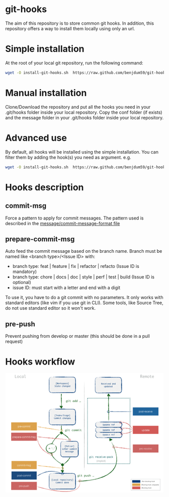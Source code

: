 # git-hooks

The aim of this repository is to store common git hooks. In addition, this repository offers a way to install them locally using only an url.

# Simple installation
At the root of your local git repository, run the following command:
```bash
wget -O install-git-hooks.sh  https://raw.github.com/benjdum59/git-hooks/master/install.sh ; bash install-git-hooks.sh
```

# Manual installation
Clone/Download the repository and put all the hooks you need in your .git/hooks folder inside your local repository.
Copy the conf folder (if exists) and the message folder in your .git/hooks folder inside your local repository.

# Advanced use
By default, all hooks will be installed using the simple installation. You can filter them by adding the hook(s) you need as argument.
e.g.

```bash
wget -O install-git-hooks.sh  https://raw.github.com/benjdum59/git-hooks/master/install.sh ; bash install-git-hooks.sh commit-msg
```

# Hooks description
## commit-msg
Force a pattern to apply for commit messages. The pattern used is described in the [message/commit-message-format file](https://github.com/benjdum59/git-hooks/blob/master/message/commit-message-format)

## prepare-commit-msg
Auto feed the commit message based on the branch name. Branch must be named like &lt;branch type&gt;/&lt;Issue ID&gt; with:
- branch type: feat | feature | fix | refactor | refacto (Issue ID is mandatory)
- branch type: chore | docs | doc | style | perf | test | build (Issue ID is optional)
- issue ID: must start with a letter and end with a digit

To use it, you have to do a git commit with no parameters. It only works with standard editors (like vim if you use git in CLI). Some tools, like Source Tree, do not use standard editor so it won't work.

## pre-push
Prevent pushing from develop or master (this should be done in a pull request)

# Hooks workflow
![Hooks workflow](hooks-workflow.png)

